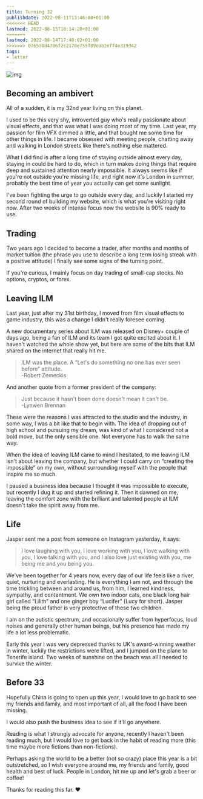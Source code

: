 ```yaml
---
title: Turning 32
publishdate: 2022-08-11T13:46:00+01:00
<<<<<<< HEAD
lastmod: 2022-08-15T10:14:20+01:00
=======
lastmod: 2022-08-14T17:40:02+01:00
>>>>>>> 076530d4706f2c2170e755f89eab2eff4e319d42
tags: 
- letter
---
```








![img](https://images.unsplash.com/photo-1454923634634-bd1614719a7b?ixlib=rb-1.2.1&ixid=MnwxMjA3fDB8MHxwaG90by1wYWdlfHx8fGVufDB8fHx8&auto=format&fit=crop&w=1740&q=80)



## Becoming an ambivert



All of a sudden, it is my 32nd year living on this planet. 



I used to be this very shy, introverted guy who's really passionate about visual effects, and that was what I was doing most of my time. Last year, my passion for film VFX dimmed a little, and that bought me some time for other things in life. I became obsessed with meeting people, chatting away and walking in London streets like there's nothing else mattered.



What I did find is after a long time of staying outside almost every day, staying in could be hard to do, which in turn makes doing things that require deep and sustained attention nearly impossible. It always seems like if you're not outside you're missing life, and right now it's London in summer, probably the best time of year you actually can get some sunlight. 



I've been fighting the urge to go outside every day, and luckily I started my second round of building my website, which is what you're visiting right now. After two weeks of intense focus now the website is 90% ready to use.



## Trading



Two years ago I decided to become a trader, after months and months of market tuition (the phrase you use to describe a long term losing streak with a positive attitude) I finally see some signs of the turning point. 



If you're curious, I mainly focus on day trading of small-cap stocks. No options, cryptos, or forex.



## Leaving ILM



Last year, just after my 31st birthday, I moved from film visual effects to game industry, this was a change I didn't really foresee coming. 



A new documentary series about ILM was released on Disney+ couple of days ago, being a fan of ILM and its team I got quite excited about it. I haven't watched the whole show yet, but here are some of the bits that ILM shared on the internet that really hit me.



> ILM was the place. A “Let's do something no one has ever seen before” attitude.<br>-Robert Zemeckis


And another quote from a former president of the company:

> Just because it hasn't been done doesn't mean it can't be.<br>-Lynwen Brennan


These were the reasons I was attracted to the studio and the industry, in some way, I was a bit like that to begin with. The idea of dropping out of high school and pursuing my dream, was kind of what I considered not a bold move, but the only sensible one. Not everyone has to walk the same way.



When the idea of leaving ILM came to mind I hesitated, to me leaving ILM isn't about leaving the company, but whether I could carry on “creating the impossible” on my own, without surrounding myself with the people that inspire me so much. 



I paused a business idea because I thought it was impossible to execute, but recently I dug it up and started refining it. Then it dawned on me, leaving the comfort zone with the brilliant and talented people at ILM doesn't take the spirit away from me. 



## Life



Jasper sent me a post from someone on Instagram yesterday, it says:



> I love laughing with you, I love working with you, I love walking with you, I love talking with you, and I also love just existing with you, me being me and you being you.


We've been together for 4 years now, every day of our life feels like a river, quiet, nurturing and everlasting. He is everything I am not, and through the time trickling between and around us, from him, I learned kindness, sympathy, and contentment. We own two indoor cats, one black long hair girl called “Lilith” and one ginger boy “Lucifer” (Lucy for short). Jasper being the proud father is very protective of these two children.



I am on the autistic spectrum, and occasionally suffer from hyperfocus, loud noises and generally other human beings, but his presence has made my life a lot less problematic.



Early this year I was very depressed thanks to UK's award-winning weather in winter, luckily the restrictions were lifted, and I jumped on the plane to Tenerife island. Two weeks of sunshine on the beach was all I needed to survive the winter.



## Before 33



Hopefully China is going to open up this year, I would love to go back to see my friends and family, and most important of all, all the food I have been missing.



I would also push the business idea to see if it'll go anywhere. 



Reading is what I strongly advocate for anyone, recently I haven't been reading much, but I would love to get back in the habit of reading more (this time maybe more fictions than non-fictions).



Perhaps asking the world to be a better (not so crazy) place this year is a bit outstretched, so I wish everyone around me, my friends and family, good health and best of luck. People in London, hit me up and let's grab a beer or coffee!



Thanks for reading this far. ❤



